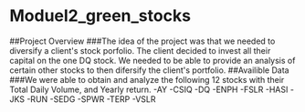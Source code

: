 # Moduel2_green_stocks
##Project Overview
###The idea of the project was that we needed to diversify a client's stock porfolio. The client decided to invest all their capital on the one DQ stock. We needed to be able to provide an analysis of certain other stocks to then difersify the client's portfolio. 
##Availible Data
###We were able to obtain and analyze the following 12 stocks with their Total Daily Volume, and Yearly return.
-AY
-CSIQ
-DQ
-ENPH
-FSLR
-HASI
-JKS
-RUN
-SEDG
-SPWR
-TERP
-VSLR

